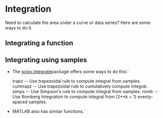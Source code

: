 # Integration

Need to calculate the area under a curve or data series? Here are some
ways to do it.

## Integrating a function

## Integrating using samples

* The [scipy.integrate](http://docs.scipy.org/doc/scipy/reference/tutorial/integrate.html)package offers some ways to do this:`

  trapz         -- Use trapezoidal rule to compute integral from samples.
  cumtrapz      -- Use trapezoidal rule to cumulatively compute integral.
  simps         -- Use Simpson's rule to compute integral from samples.
  romb          -- Use Romberg Integration to compute integral from
                  (2**k + 1) evenly-spaced samples.
                  
* MATLAB also has similar functions.`

